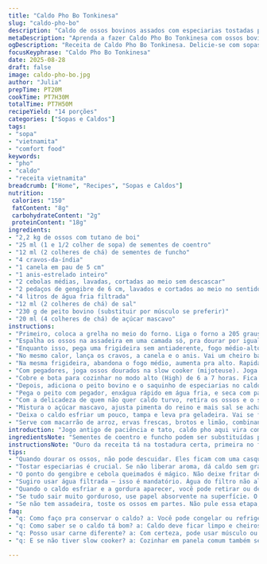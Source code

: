 ```yaml
---
title: "Caldo Pho Bo Tonkinesa"
slug: "caldo-pho-bo"
description: "Caldo de ossos bovinos assados com especiarias tostadas para sopa vietnamita. Uso de especiarias aromáticas, ossos dourados e cozimento lento. Adaptado para slow cooker, sabores complexos. Inclui métodos para controlar gordura e intensificar aroma. Versão com pequenas alterações em quantidades e temperos, mantendo tradição e sabor rico. Sugestões de substituição para ingredientes difíceis. Destaque no controle de ponto visual e sensor. Receita sem lactose, ovos, glúten e laticínios. Cuidado para aproveitar o máximo dos ossos e evitar caldo opaco ou amargo. Técnica de tostar os vegetais essencial para aroma final."
metaDescription: "Aprenda a fazer Caldo Pho Bo Tonkinesa com ossos bovinos e especiarias, uma receita tradicional vietnamita com tapioca e sabor intenso"
ogDescription: "Receita de Caldo Pho Bo Tonkinesa. Delicie-se com sopas com ossos assados e especiarias. Sabor intenso e aromas marcantes, ideal para aquecer"
focusKeyphrase: "Caldo Pho Bo Tonkinesa"
date: 2025-08-28
draft: false
image: caldo-pho-bo.jpg
author: "Julia"
prepTime: PT20M
cookTime: PT7H30M
totalTime: PT7H50M
recipeYield: "14 porções"
categories: ["Sopas e Caldos"]
tags:
- "sopa"
- "vietnamita"
- "comfort food"
keywords:
- "pho"
- "caldo"
- "receita vietnamita"
breadcrumb: ["Home", "Recipes", "Sopas e Caldos"]
nutrition: 
 calories: "150"
 fatContent: "8g"
 carbohydrateContent: "2g"
 proteinContent: "18g"
ingredients:
- "2,2 kg de ossos com tutano de boi"
- "25 ml (1 e 1/2 colher de sopa) de sementes de coentro"
- "12 ml (2 colheres de chá) de sementes de funcho"
- "4 cravos-da-índia"
- "1 canela em pau de 5 cm"
- "1 anis-estrelado inteiro"
- "2 cebolas médias, lavadas, cortadas ao meio sem descascar"
- "2 pedaços de gengibre de 6 cm, lavados e cortados ao meio no sentido do comprimento sem descascar"
- "4 litros de água fria filtrada"
- "12 ml (2 colheres de chá) de sal"
- "230 g de peito bovino (substituir por músculo se preferir)"
- "20 ml (4 colheres de chá) de açúcar mascavo"
instructions:
- "Primeiro, coloca a grelha no meio do forno. Liga o forno a 205 graus Celsius (400 Fahrenheit), esperando esquentar bem, importante para dourar os ossos sem cozinhar ainda."
- "Espalha os ossos na assadeira em uma camada só, pra dourar por igual. Entra no forno, vão uns 65 minutos. A olho: ossos ficam com crosta marrom escura, quase caramelizada. Não é pra queimar, senão amargalho no caldo."
- "Enquanto isso, pega uma frigideira sem antiaderente, fogo médio-alto. Joga as sementes de coentro e funcho. Precisa torrar até ficarem com aroma forte, e as sementes começarem a soltar óleo. Fica atento, mexe rápido, pode queimar fácil. Tira e deixa na lateral."
- "No mesmo calor, lança os cravos, a canela e o anis. Vai um cheiro básico mas poderoso. Seca um pouco, eles vão chiar, soltando perfume. Vira rápido pra não passar do ponto. Junta tudo em um saquinho de chá reutilizável ou faixa de algodão bem fechada, deixa amornar."
- "Na mesma frigideira, abandona o fogo médio, aumenta pra alto. Rapidamente queima a parte cortada das cebolas e gengibre, até pintinhas pretas, sem deixar carbonizar. Isso solta compostos aromáticos que dão base pro caldo, não pule nem substitua aqui. Vira as raízes de lado e dá uma queimadinha na casca também — que parece estranho, mas cria sabor defumado e cor bonita."
- "Com pegadores, joga ossos dourados na slow cooker (mijoteuse). Joga as cebolas, gengibre, a água e o sal. O segredo: ossos completamente cobertos, água começando gelada pra um gradual desenvolvimento do sabor e extração da gelatina."
- "Cobre e bota para cozinhar no modo alto (High) de 6 a 7 horas. Fica de olho conforme a textura dos ossos — se começarem a soltar muito tutano ou colágeno, tá bom."
- "Depois, adiciona o peito bovino e o saquinho de especiarias no caldo. Tapa de novo, e cozinha por mais 50 a 60 minutos. Não passa disso pra não desmanchar a carne que servirá depois."
- "Pega o peito com pegador, enxágua rápido em água fria, e seca com papel-toalha. Fica firme e fácil de fatiar fino. Reserva para montar a sopa."
- "Com a delicadeza de quem não quer caldo turvo, retira os ossos e o saquinho. Passa por uma peneira fina sobre panela, evitando restos sólidos ou gordura em excesso."
- "Mistura o açúcar mascavo, ajusta pimenta do reino e mais sal se achar necessário. Prova quente, o sabor deve ficar limpo, com notas doces e amadeiradas das especiarias."
- "Deixa o caldo esfriar um pouco, tampa e leva pra geladeira. Vai se formar uma camada de gordura na superfície. Dependendo do gosto, tira essa camada com uma colher ou deixa para dar suavidade no prato final."
- "Serve com macarrão de arroz, ervas frescas, brotos e limão, combinando segredos da tonalidade e sabor mais próximo da receita tradicional vietnamita."
introduction: "Jogo antigo de paciência e tato, caldo pho aqui vira com ossos de boi, especiarias torradas e slow cooker transformando. Usar ossos com tutano rende gelatina e corpo, o ferro do cravo e do anis dão leves recordações orientais pro fundo aveludado. Fulgor das cebolas e gengibre queimados evita caldo chato de ossos crus e peixeiros. Todos ingredientes frescos, o uso do açúcar mascavo ajuda na caramelização sem exagero na doçura. Dica: forno quente pra dourar ossos é o início mais fundamental. Hábito que modificou meus caldos do passado. Cozinhar lento e olhar pro toque, não só relógio. Final dá cor, cheiro e língua. Isso só com fogo domado e tempo."
ingredientsNote: "Sementes de coentro e funcho podem ser substituídas por erva-doce de boa qualidade, só que muda o perfume final. Ossos batidos ou quebrados ajudam na liberação da medula e gelatina, mas evite ossos velhos, que podem escurecer o caldo demais. Peito bovino trocada por músculo, camarão seco para outra textura, com cautela. Se não tem assadeira grande, toste em duas vezes e mantenha quente. Cebolas, gengibre 'queimado' são insubstituíveis, dá aquele toque defumado e oxidado. Usar água filtrada é mandatório, para não alterar sabores. Troque açúcar mascavo por mel de cana, gosto muda, mas mantém a doçura sóbria."
instructionsNote: "Ouro da receita tá na tostadura certa, primeira no forno (ossos), depois na frigideira (especiarias e vegetais). Se esquece a tostagem, caldo vira afogado e sem profundidade. Uso pegadores pra não se queimar; não tente mexer ossos na slow cooker com colher comum. Cozinhar no modo alto é pra extrair rápido, lento modo baixo demora demais e pode sair amargo. Controle visual é maior alerta: ossos devem estar escuros e com aroma tostado, não escuros demais. Cuidado com excesso de especiarias, tira a sutileza. Filtro fino ajuda a esclarecer caldo, dá jeito no caldo turvo. Fonte de gordura na superfície pode ser filtrada com papel absorvente, importante pra levesa do caldo no prato. Esta adaptação retira um pouco do cravo para evitar sabor muito marcante, que me cansou na última tentativa."
tips:
- "Quando dourar os ossos, não pode descuidar. Eles ficam com uma casquinha caramelizada. Mas cuidado — se queimar, amarga tudo. Olho na cor e no perfume"
- "Tostar especiarias é crucial. Se não liberar aroma, dá caldo sem graça. Sementes de coentro e funcho são essenciais. Substitua por erva-doce de qualidade mesmo, mas muda o cheiro"
- "O ponto do gengibre e cebola queimados é mágico. Não deixe fritar demais, precisa da cor preta para o sabor defumado. O defumado dá vida ao caldo"
- "Sugiro usar água filtrada — isso é mandatório. Água do filtro não altera sabor. Se usar água da torneira, pode ter gosto esquisito e estragar o caldo. Sempre!"
- "Quando o caldo esfriar e a gordura aparecer, você pode retirar ou deixar. Se tirar, o gosto fica mais leve. Se deixar, tende a ter mais corpo. Você decide"
- "Se tudo sair muito gorduroso, use papel absorvente na superfície. O caldo fica mais leve e gostoso. Presta atenção nessa parte, faz toda diferença"
- "Se não tem assadeira, toste os ossos em partes. Não pule essa etapa, é fundamental. Mantém tudo aquecido, mas não pode deixar esfriar nunca durante o processo"
faq:
- "q: Como faço pra conservar o caldo? a: Você pode congelar ou refrigerar. No freezer, dura meses. Mas consumi logo se refrigerar. Isso evita que perca sabor"
- "q: Como saber se o caldo tá bom? a: Caldo deve ficar limpo e cheiroso. Prove ao longo. Se amargo, pode ser os ossos queimando. Tire do fogo rápido. Olho no ponto"
- "q: Posso usar carne diferente? a: Com certeza, pode usar músculo ou até camarão seco. Mas atenção no tempo de cozimento, evita desmanchar a carne ou dar gosto estranho"
- "q: E se não tiver slow cooker? a: Cozinhar em panela comum também serve. Mas fica perto, controla o fogo. Isso vai demandar atenção. Não dá pra descuidar!"

---
```

